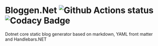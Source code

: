 # Bloggen.Net ![Github Actions status](https://github.com/codernr/bloggen-net/workflows/dotnetcore/badge.svg) ![Codacy Badge](https://api.codacy.com/project/badge/Grade/5d3fca2276ea4c399f5b7e5d7cb3649f)
Dotnet core static blog generator based on markdown, YAML front matter and Handlebars.NET
